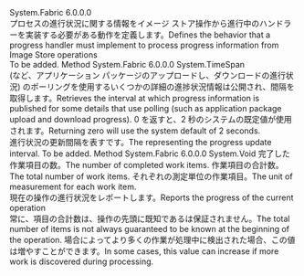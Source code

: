 <Type Name="IImageStoreProgressHandler" FullName="System.Fabric.IImageStoreProgressHandler">
  <TypeSignature Language="C#" Value="public interface IImageStoreProgressHandler" />
  <TypeSignature Language="ILAsm" Value=".class public interface auto ansi abstract IImageStoreProgressHandler" />
  <TypeSignature Language="DocId" Value="T:System.Fabric.IImageStoreProgressHandler" />
  <TypeSignature Language="VB.NET" Value="Public Interface IImageStoreProgressHandler" />
  <TypeSignature Language="F#" Value="type IImageStoreProgressHandler = interface" />
  <AssemblyInfo>
    <AssemblyName>System.Fabric</AssemblyName>
    <AssemblyVersion>6.0.0.0</AssemblyVersion>
  </AssemblyInfo>
  <Interfaces />
  <Docs>
    <summary>
      <para><span data-ttu-id="1c68b-101">プロセスの進行状況に関する情報をイメージ ストア操作から進行中のハンドラーを実装する必要がある動作を定義します。</span><span class="sxs-lookup"><span data-stu-id="1c68b-101">Defines the behavior that a progress handler must implement to process progress information from Image Store operations</span></span></para>
    </summary>
    <remarks>To be added.</remarks>
  </Docs>
  <Members>
    <Member MemberName="GetUpdateInterval">
      <MemberSignature Language="C#" Value="public TimeSpan GetUpdateInterval ();" />
      <MemberSignature Language="ILAsm" Value=".method public hidebysig newslot virtual instance valuetype System.TimeSpan GetUpdateInterval() cil managed" />
      <MemberSignature Language="DocId" Value="M:System.Fabric.IImageStoreProgressHandler.GetUpdateInterval" />
      <MemberSignature Language="VB.NET" Value="Public Function GetUpdateInterval () As TimeSpan" />
      <MemberSignature Language="F#" Value="abstract member GetUpdateInterval : unit -&gt; TimeSpan" Usage="iImageStoreProgressHandler.GetUpdateInterval " />
      <MemberType>Method</MemberType>
      <AssemblyInfo>
        <AssemblyName>System.Fabric</AssemblyName>
        <AssemblyVersion>6.0.0.0</AssemblyVersion>
      </AssemblyInfo>
      <ReturnValue>
        <ReturnType>System.TimeSpan</ReturnType>
      </ReturnValue>
      <Parameters />
      <Docs>
        <summary>
          <para><span data-ttu-id="1c68b-102">(など、アプリケーション パッケージのアップロードし、ダウンロードの進行状況) のポーリングを使用するいくつかの詳細の進捗状況情報は公開され、間隔を取得します。</span><span class="sxs-lookup"><span data-stu-id="1c68b-102">Retrieves the interval at which progress information is published for some details that use polling (such as application package upload and download progress).</span></span> <span data-ttu-id="1c68b-103">0 を返すと、2 秒のシステムの既定値が使用されます。</span><span class="sxs-lookup"><span data-stu-id="1c68b-103">Returning zero will use the system default of 2 seconds.</span></span></para>
        </summary>
        <returns>
          <para><span data-ttu-id="1c68b-104"><see cref="T:System.TimeSpan" />進行状況の更新間隔を表すです。</span><span class="sxs-lookup"><span data-stu-id="1c68b-104">The <see cref="T:System.TimeSpan" /> representing the progress update interval.</span></span></para>
        </returns>
        <remarks>To be added.</remarks>
      </Docs>
    </Member>
    <Member MemberName="UpdateProgress">
      <MemberSignature Language="C#" Value="public void UpdateProgress (long completedItems, long totalItems, System.Fabric.ProgressUnitType itemType);" />
      <MemberSignature Language="ILAsm" Value=".method public hidebysig newslot virtual instance void UpdateProgress(int64 completedItems, int64 totalItems, valuetype System.Fabric.ProgressUnitType itemType) cil managed" />
      <MemberSignature Language="DocId" Value="M:System.Fabric.IImageStoreProgressHandler.UpdateProgress(System.Int64,System.Int64,System.Fabric.ProgressUnitType)" />
      <MemberSignature Language="VB.NET" Value="Public Sub UpdateProgress (completedItems As Long, totalItems As Long, itemType As ProgressUnitType)" />
      <MemberSignature Language="F#" Value="abstract member UpdateProgress : int64 * int64 * System.Fabric.ProgressUnitType -&gt; unit" Usage="iImageStoreProgressHandler.UpdateProgress (completedItems, totalItems, itemType)" />
      <MemberType>Method</MemberType>
      <AssemblyInfo>
        <AssemblyName>System.Fabric</AssemblyName>
        <AssemblyVersion>6.0.0.0</AssemblyVersion>
      </AssemblyInfo>
      <ReturnValue>
        <ReturnType>System.Void</ReturnType>
      </ReturnValue>
      <Parameters>
        <Parameter Name="completedItems" Type="System.Int64" />
        <Parameter Name="totalItems" Type="System.Int64" />
        <Parameter Name="itemType" Type="System.Fabric.ProgressUnitType" />
      </Parameters>
      <Docs>
        <param name="completedItems"><span data-ttu-id="1c68b-105">完了した作業項目の数。</span><span class="sxs-lookup"><span data-stu-id="1c68b-105">The number of completed work items.</span></span></param>
        <param name="totalItems"><span data-ttu-id="1c68b-106">作業項目の合計数。</span><span class="sxs-lookup"><span data-stu-id="1c68b-106">The total number of work items.</span></span></param>
        <param name="itemType"><span data-ttu-id="1c68b-107">それぞれの測定単位の作業項目。</span><span class="sxs-lookup"><span data-stu-id="1c68b-107">The unit of measurement for each work item.</span></span></param>
        <summary>
          <para><span data-ttu-id="1c68b-108">現在の操作の進行状況をレポートします。</span><span class="sxs-lookup"><span data-stu-id="1c68b-108">Reports the progress of the current operation</span></span></para>
        </summary>
        <remarks><span data-ttu-id="1c68b-109">常に、項目の合計数は、操作の先頭に既知であるは保証されません。</span><span class="sxs-lookup"><span data-stu-id="1c68b-109">The total number of items is not always guaranteed to be known at the beginning of the operation.</span></span> <span data-ttu-id="1c68b-110">場合によってより多くの作業が処理中に検出された場合、この値は増やすことができます。</span><span class="sxs-lookup"><span data-stu-id="1c68b-110">In some cases, this value can increase if more work is discovered during processing.</span></span></remarks>
      </Docs>
    </Member>
  </Members>
</Type>